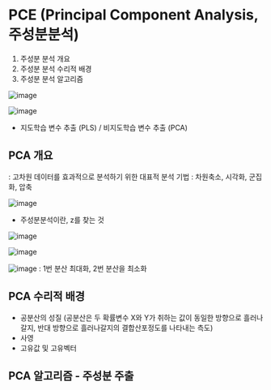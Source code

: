 # PCE (Principal Component Analysis, 주성분분석)

1. 주성분 분석 개요
2. 주성분 분석 수리적 배경
3. 주성분 분석 알고리즘

![image](https://user-images.githubusercontent.com/79880336/113510068-c2734f00-9593-11eb-8076-55f82e318c27.png)

![image](https://user-images.githubusercontent.com/79880336/113510084-dc149680-9593-11eb-8a83-e1d5cc4cd62e.png)

- 지도학습 변수 추출 (PLS) / 비지도학습 변수 추출 (PCA)
  
## PCA 개요
  : 고차원 데이터를 효과적으로 분석하기 위한 대표적 분석 기법
  : 차원축소, 시각화, 군집화, 압축

![image](https://user-images.githubusercontent.com/79880336/113510165-6e1c9f00-9594-11eb-929d-fd95c523ee86.png)

- 주성분분석이란, z를 찾는 것

![image](https://user-images.githubusercontent.com/79880336/113510191-8f7d8b00-9594-11eb-80a9-a69f24807a7a.png)

![image](https://user-images.githubusercontent.com/79880336/113510214-c0f65680-9594-11eb-84bb-90fae47d2ecc.png)

![image](https://user-images.githubusercontent.com/79880336/113510242-e1261580-9594-11eb-82d0-6a222037fc16.png)
: 1번 분산 최대화, 2번 분산을 최소화

## PCA 수리적 배경
- 공분산의 성질
(공분산은 두 확률변수 X와 Y가 취하는 값이 동일한 방향으로 흘러나갈지, 반대 방향으로 흘러나갈지의 결합산포정도를 나타내는 측도)
- 사영
- 고유값 및 고유벡터

## PCA 알고리즘 - 주성분 주출
  
